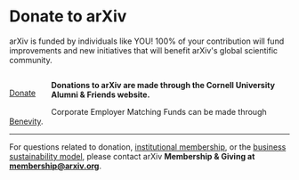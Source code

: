 Donate to arXiv
======

<p style="margin-bottom: 2em;">arXiv is funded by individuals like YOU! 100% of your contribution will fund improvements and new initiatives that will benefit arXiv's global scientific community.</p>

<p style="float: left; margin-right: 2em; margin-bottom: 2em;"><a class="button is-large is-link" href="https://securelb.imodules.com/s/1717/alumni/index.aspx?sid=1717&amp;gid=2&amp;pgid=403&amp;cid=1031&amp;dids=276&amp;bledit=1&amp;appealcode=UNXX0OLL1">Donate</a></p>

**Donations to arXiv are made through the Cornell University Alumni & Friends website.**



Corporate Employer Matching Funds can be made through [Benevity](https://causes.benevity.org/causes/840-150532082/project/3FK1YBQWRZ).

---

For questions related to donation, [institutional membership](https://arxiv.org/about/membership), or the [business sustainability
model](https://arxiv.org/help/support), please contact arXiv **Membership & Giving at <membership@arxiv.org>**.

